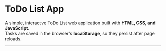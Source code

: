 # ToDo List App

A simple, interactive ToDo List web application built with **HTML, CSS, and JavaScript**.  
Tasks are saved in the browser's **localStorage**, so they persist after page reloads.

---

